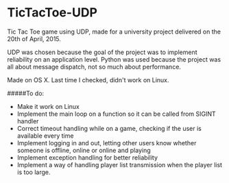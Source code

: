 # TicTacToe-UDP
Tic Tac Toe game using UDP, made for a university project delivered on the 20th of April, 2015.

UDP was chosen because the goal of the project was to implement reliability on an application level. Python was used because the project was all about message dispatch, not so much about performance.

Made on OS X. Last time I checked, didn't work on Linux.


#####To do:
- Make it work on Linux
- Implement the main loop on a function so it can be called from SIGINT handler
- Correct timeout handling while on a game, checking if the user is available every time
- Implement logging in and out, letting other users know whether someone is offline, online or online and playing
- Implement exception handling for better reliability 
- Implement a way of handling player list transmission when the player list is too large.
